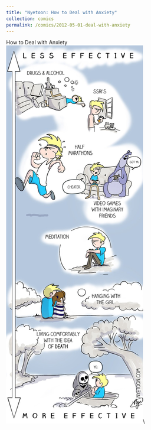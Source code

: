```yaml
---
title: "Nyetoon: How to Deal with Anxiety"
collection: comics
permalink: /comics/2012-05-01-deal-with-anxiety
---
```



How to Deal with Anxiety\
![Anxiety](../images/comics/nyetoon/Nyetoon_Anxiety_02.jpg)\

